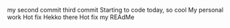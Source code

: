  my second commit 
 third commit
Starting to code today, so cool
My personal work
Hot fix
Hekko there
Hot fix 
my REAdMe
